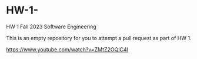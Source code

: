 # HW-1-

HW 1 Fall 2023 Software Engineering 

This is an empty repository for you to attempt a pull request as part of HW 1.


https://www.youtube.com/watch?v=ZMtZ2OQIC4I
